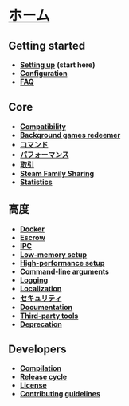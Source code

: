 # **[ホーム](https://github.com/JustArchi/ArchiSteamFarm/wiki)**

## Getting started

* **[Setting up](https://github.com/JustArchi/ArchiSteamFarm/wiki/Setting-up)** **(start here)**
* **[Configuration](https://github.com/JustArchi/ArchiSteamFarm/wiki/Configuration)**
* **[FAQ](https://github.com/JustArchi/ArchiSteamFarm/wiki/FAQ)**

## Core

* **[Compatibility](https://github.com/JustArchi/ArchiSteamFarm/wiki/Compatibility)**
* **[Background games redeemer](https://github.com/JustArchi/ArchiSteamFarm/wiki/Background-games-redeemer)**
* **[コマンド](https://github.com/JustArchi/ArchiSteamFarm/wiki/Commands)**
* **[パフォーマンス](https://github.com/JustArchi/ArchiSteamFarm/wiki/Performance)**
* **[取引](https://github.com/JustArchi/ArchiSteamFarm/wiki/Trading)**
* **[Steam Family Sharing](https://github.com/JustArchi/ArchiSteamFarm/wiki/Steam-Family-Sharing)**
* **[Statistics](https://github.com/JustArchi/ArchiSteamFarm/wiki/Statistics)**

## 高度

* **[Docker](https://github.com/JustArchi/ArchiSteamFarm/wiki/Docker)**
* **[Escrow](https://github.com/JustArchi/ArchiSteamFarm/wiki/Escrow)**
* **[IPC](https://github.com/JustArchi/ArchiSteamFarm/wiki/IPC)**
* **[Low-memory setup](https://github.com/JustArchi/ArchiSteamFarm/wiki/Low-memory-setup)**
* **[High-performance setup](https://github.com/JustArchi/ArchiSteamFarm/wiki/High-performance-setup)**
* **[Command-line arguments](https://github.com/JustArchi/ArchiSteamFarm/wiki/Command-line-arguments)**
* **[Logging](https://github.com/JustArchi/ArchiSteamFarm/wiki/Logging)**
* **[Localization](https://github.com/JustArchi/ArchiSteamFarm/wiki/Localization)**
* **[セキュリティ](https://github.com/JustArchi/ArchiSteamFarm/wiki/Security)**
* **[Documentation](https://github.com/JustArchi/ArchiSteamFarm/wiki/Documentation)**
* **[Third-party tools](https://github.com/JustArchi/ArchiSteamFarm/wiki/Third-party-tools)**
* **[Deprecation](https://github.com/JustArchi/ArchiSteamFarm/wiki/Deprecation)**

## Developers

* **[Compilation](https://github.com/JustArchi/ArchiSteamFarm/wiki/Compilation)**
* **[Release cycle](https://github.com/JustArchi/ArchiSteamFarm/wiki/Release-cycle)**
* **[License](https://github.com/JustArchi/ArchiSteamFarm/wiki/License)**
* **[Contributing guidelines](https://github.com/JustArchi/ArchiSteamFarm/blob/master/.github/CONTRIBUTING.md)**